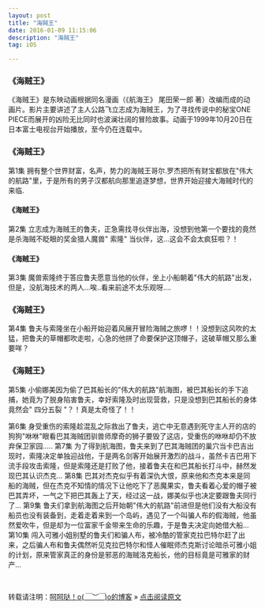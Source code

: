 ```yaml
---
layout: post
title: "海贼王"
date: 2016-01-09 11:15:06 
description: "海贼王"
tag: iOS

---
```



### 《海贼王》

《海贼王》是东映动画根据同名漫画（《航海王》 尾田荣一郎 著）改编而成的动画片。影片主要讲述了主人公路飞立志成为海贼王，为了寻找传说中的秘宝ONE PIECE而展开的凶险无比同时也波澜壮阔的冒险故事。动画于1999年10月20日在日本富士电视台开始播放，至今仍在连载中。

### 《海贼王》
第1集
拥有整个世界财富，名声，势力的海贼王哥尔.罗杰把所有财宝都放在"伟大的航路"里，于是所有的男子汉都航向那里追逐梦想，世界开始迎接大海贼时代的来临.
#### 《海贼王》  
 
第2集
立志成为海贼王的鲁夫，正急需找寻伙伴出海，没想到他第一个要找的竟然是杀海贼不眨眼的奖金猎人魔兽" 索隆" 当伙伴，这...这会不会太疯狂啦？！

#### 《海贼王》

第3集
魔兽索隆终于答应鲁夫愿意当他的伙伴，坐上小船朝着"伟大的航路"出发，但是，没航海技术的两人…唉..看来前途不太乐观呀....
 


### 《海贼王》

第4集
鲁夫与索隆坐在小船开始迎着风展开冒险海贼之旅啰！！没想到这风吹的太猛，把鲁夫的草帽都吹走啦，心急的他拼了命要保护这顶帽子，这破草帽又那么重要咩？


### 《海贼王》
第5集
小偷娜美因为偷了巴其船长的"伟大的航路"航海图，被巴其船长的手下追捕，她竟为了脱身陷害鲁夫，幸好索隆及时出现营救，只是没想到巴其船长的身体竟然会" 四分五裂 "？！真是太奇怪了！！


第6集
身受重伤的索隆趁混乱之际救出了鲁夫，逃亡中无意遇到死守主人开的店的狗狗"咻咻"眼看巴其海贼团驯兽师摩奇的狮子要毁了这店，受重伤的咻咻却仍不放弃保卫家园.....
第7集
为了得到航海图，鲁夫来到了巴其海贼团的巢穴当卡巴吉出现时，索隆决定单独迎战他，于是两名剑客开始展开激烈的战斗，虽然卡吉巴用下流手段攻击索隆，但是索隆还是打败了他，接着鲁夫在和巴其船长打斗中，赫然发现巴其认识杰克…
第8集
巴其对杰克似乎有着深仇大恨，原来他和杰克本来是同船的海贼，但在杰克不知情的情况下让他吃下了恶魔果实，鲁夫看着心爱的帽子被巴其弄坏，一气之下把巴其轰上了天，经过这一战，娜美似乎也决定要跟鲁夫同行了…
第9集
鲁夫们拿到航海图之后开始朝"伟大的航路"前进但是他们没有大船没有船员也没有装备到，走着走着来到一个岛屿，遇见了一个叫骗人布的假海贼，他虽然爱吹牛，但是却为一位富家千金带来生命的乐趣，于是鲁夫决定向她借大船…
第10集
闯入可雅小姐别墅的鲁夫们和骗人布，被冷酷的管家克拉巴特尔赶了出来，之后骗人布和鲁夫偶然听见克拉巴特尔和怪人催眠师杰克斯讨论暗杀可雅小姐的计划，原来管家真正的身份是邪恶的海贼洛克船长，他的目标竟是可雅家的财产...


<br>

转载请注明：[呵呵哒！o(*￣︶￣*)o的博客](http://baixin) » [点击阅读原文](http://toothpaste5576.github.io)     

